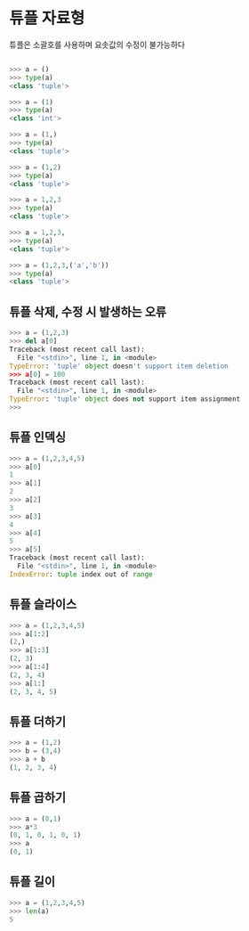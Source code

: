 # 튜플 자료형

튜플은 소괄호를 사용하며 요솟값의 수정이 불가능하다


``` python

>>> a = ()
>>> type(a)
<class 'tuple'>

>>> a = (1)
>>> type(a)
<class 'int'>

>>> a = (1,)
>>> type(a)
<class 'tuple'>

>>> a = (1,2)
>>> type(a)
<class 'tuple'>

>>> a = 1,2,3
>>> type(a)
<class 'tuple'>

>>> a = 1,2,3,
>>> type(a)
<class 'tuple'>

>>> a = (1,2,3,('a','b'))
>>> type(a)
<class 'tuple'>


```


## 튜플 삭제, 수정 시 발생하는 오류 

``` python
>>> a = (1,2,3)
>>> del a[0]
Traceback (most recent call last):
  File "<stdin>", line 1, in <module>
TypeError: 'tuple' object doesn't support item deletion
>>> a[0] = 100
Traceback (most recent call last):
  File "<stdin>", line 1, in <module>
TypeError: 'tuple' object does not support item assignment
>>>
```


## 튜플 인덱싱

``` python
>>> a = (1,2,3,4,5)
>>> a[0]
1
>>> a[1]
2
>>> a[2]
3
>>> a[3]
4
>>> a[4]
5
>>> a[5]
Traceback (most recent call last):
  File "<stdin>", line 1, in <module>
IndexError: tuple index out of range
```

## 튜플 슬라이스

``` python
>>> a = (1,2,3,4,5)
>>> a[1:2]
(2,)
>>> a[1:3]
(2, 3)
>>> a[1:4]
(2, 3, 4)
>>> a[1:]
(2, 3, 4, 5)

```

## 튜플 더하기 

``` python
>>> a = (1,2)
>>> b = (3,4)
>>> a + b
(1, 2, 3, 4)
```

## 튜플 곱하기 

``` python
>>> a = (0,1)
>>> a*3
(0, 1, 0, 1, 0, 1)
>>> a
(0, 1)
```

## 튜플 길이 

``` python
>>> a = (1,2,3,4,5)
>>> len(a)
5
```
